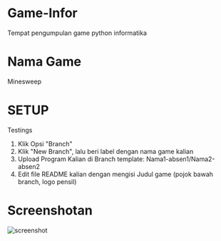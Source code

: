 # Game-Infor
Tempat pengumpulan game python informatika
# Nama Game
Minesweep
# SETUP
Testings
1. Klik Opsi "Branch"
2. Klik "New Branch", lalu beri label dengan nama game kalian  
3. Upload Program Kalian di Branch template: Nama1-absen1/Nama2-absen2
4. Edit file README kalian dengan mengisi Judul game (pojok bawah branch, logo pensil)

# Screenshotan
![screenshot](minesweep.jpg)
